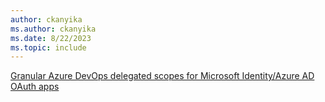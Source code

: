 ```yaml
---
author: ckanyika
ms.author: ckanyika
ms.date: 8/22/2023
ms.topic: include
---
```


 [Granular Azure DevOps delegated scopes for Microsoft Identity/Azure AD OAuth apps](#granular-azure-devops-delegated-scopes-for-microsoft-identityazure-ad-oauth-apps)